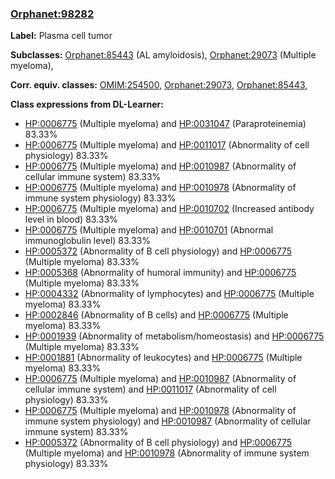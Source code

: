 
### [Orphanet:98282](http://www.orpha.net/ORDO/Orphanet_98282)
**Label:** Plasma cell tumor

**Subclasses:** [Orphanet:85443](http://www.orpha.net/ORDO/Orphanet_85443) (AL amyloidosis), [Orphanet:29073](http://www.orpha.net/ORDO/Orphanet_29073) (Multiple myeloma), 

**Corr. equiv. classes:** [OMIM:254500](http://purl.obolibrary.org/obo/OMIM_254500), [Orphanet:29073](http://www.orpha.net/ORDO/Orphanet_29073), [Orphanet:85443](http://www.orpha.net/ORDO/Orphanet_85443), 

**Class expressions from DL-Learner:**

- [HP:0006775](http://purl.obolibrary.org/obo/HP_0006775) (Multiple myeloma) and [HP:0031047](http://purl.obolibrary.org/obo/HP_0031047) (Paraproteinemia) 83.33%
- [HP:0006775](http://purl.obolibrary.org/obo/HP_0006775) (Multiple myeloma) and [HP:0011017](http://purl.obolibrary.org/obo/HP_0011017) (Abnormality of cell physiology) 83.33%
- [HP:0006775](http://purl.obolibrary.org/obo/HP_0006775) (Multiple myeloma) and [HP:0010987](http://purl.obolibrary.org/obo/HP_0010987) (Abnormality of cellular immune system) 83.33%
- [HP:0006775](http://purl.obolibrary.org/obo/HP_0006775) (Multiple myeloma) and [HP:0010978](http://purl.obolibrary.org/obo/HP_0010978) (Abnormality of immune system physiology) 83.33%
- [HP:0006775](http://purl.obolibrary.org/obo/HP_0006775) (Multiple myeloma) and [HP:0010702](http://purl.obolibrary.org/obo/HP_0010702) (Increased antibody level in blood) 83.33%
- [HP:0006775](http://purl.obolibrary.org/obo/HP_0006775) (Multiple myeloma) and [HP:0010701](http://purl.obolibrary.org/obo/HP_0010701) (Abnormal immunoglobulin level) 83.33%
- [HP:0005372](http://purl.obolibrary.org/obo/HP_0005372) (Abnormality of B cell physiology) and [HP:0006775](http://purl.obolibrary.org/obo/HP_0006775) (Multiple myeloma) 83.33%
- [HP:0005368](http://purl.obolibrary.org/obo/HP_0005368) (Abnormality of humoral immunity) and [HP:0006775](http://purl.obolibrary.org/obo/HP_0006775) (Multiple myeloma) 83.33%
- [HP:0004332](http://purl.obolibrary.org/obo/HP_0004332) (Abnormality of lymphocytes) and [HP:0006775](http://purl.obolibrary.org/obo/HP_0006775) (Multiple myeloma) 83.33%
- [HP:0002846](http://purl.obolibrary.org/obo/HP_0002846) (Abnormality of B cells) and [HP:0006775](http://purl.obolibrary.org/obo/HP_0006775) (Multiple myeloma) 83.33%
- [HP:0001939](http://purl.obolibrary.org/obo/HP_0001939) (Abnormality of metabolism/homeostasis) and [HP:0006775](http://purl.obolibrary.org/obo/HP_0006775) (Multiple myeloma) 83.33%
- [HP:0001881](http://purl.obolibrary.org/obo/HP_0001881) (Abnormality of leukocytes) and [HP:0006775](http://purl.obolibrary.org/obo/HP_0006775) (Multiple myeloma) 83.33%
- [HP:0006775](http://purl.obolibrary.org/obo/HP_0006775) (Multiple myeloma) and [HP:0010987](http://purl.obolibrary.org/obo/HP_0010987) (Abnormality of cellular immune system) and [HP:0011017](http://purl.obolibrary.org/obo/HP_0011017) (Abnormality of cell physiology) 83.33%
- [HP:0006775](http://purl.obolibrary.org/obo/HP_0006775) (Multiple myeloma) and [HP:0010978](http://purl.obolibrary.org/obo/HP_0010978) (Abnormality of immune system physiology) and [HP:0010987](http://purl.obolibrary.org/obo/HP_0010987) (Abnormality of cellular immune system) 83.33%
- [HP:0005372](http://purl.obolibrary.org/obo/HP_0005372) (Abnormality of B cell physiology) and [HP:0006775](http://purl.obolibrary.org/obo/HP_0006775) (Multiple myeloma) and [HP:0010978](http://purl.obolibrary.org/obo/HP_0010978) (Abnormality of immune system physiology) 83.33%


